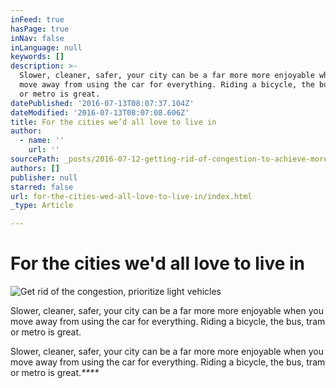 ```yaml
---
inFeed: true
hasPage: true
inNav: false
inLanguage: null
keywords: []
description: >-
  Slower, cleaner, safer, your city can be a far more more enjoyable when you
  move away from using the car for everything. Riding a bicycle, the bus, tram
  or metro is great.
datePublished: '2016-07-13T08:07:37.104Z'
dateModified: '2016-07-13T08:07:08.606Z'
title: For the cities we’d all love to live in
author:
  - name: ''
    url: ''
sourcePath: _posts/2016-07-12-getting-rid-of-congestion-to-achieve-more-lovable-cities.md
authors: []
publisher: null
starred: false
url: for-the-cities-wed-all-love-to-live-in/index.html
_type: Article

---
```

# For the cities we'd all love to live in
![Get rid of the congestion, prioritize light vehicles](https://the-grid-user-content.s3-us-west-2.amazonaws.com/b071a8a0-206f-4821-893d-f2766df8df9e.jpg)

Slower, cleaner, safer, your city can be a far more more enjoyable when you move away from using the car for everything. Riding a bicycle, the bus, tram or metro is great.

Slower, cleaner, safer, your city can be a far more more enjoyable when you move away from using the car for everything. Riding a bicycle, the bus, tram or metro is great._****_